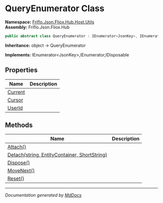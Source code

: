 ﻿<!--  
  <auto-generated>   
    The contents of this file were generated by a tool.  
    Changes to this file may be list if the file is regenerated  
  </auto-generated>   
-->

# QueryEnumerator Class

**Namespace:** [Friflo.Json.Fliox.Hub.Host.Utils](../index.md)  
**Assembly:** Friflo.Json.Fliox.Hub

```csharp
public abstract class QueryEnumerator : IEnumerator<JsonKey>, IEnumerator, IDisposable
```

**Inheritance:** object → QueryEnumerator

**Implements:** IEnumerator\<JsonKey\>,IEnumerator,IDisposable

## Properties

| Name                             | Description |
| -------------------------------- | ----------- |
| [Current](properties/Current.md) |             |
| [Cursor](properties/Cursor.md)   |             |
| [UserId](properties/UserId.md)   |             |

## Methods

| Name                                                              | Description |
| ----------------------------------------------------------------- | ----------- |
| [Attach()](methods/Attach.md)                                     |             |
| [Detach(string, EntityContainer, ShortString)](methods/Detach.md) |             |
| [Dispose()](methods/Dispose.md)                                   |             |
| [MoveNext()](methods/MoveNext.md)                                 |             |
| [Reset()](methods/Reset.md)                                       |             |

___

*Documentation generated by [MdDocs](https://github.com/ap0llo/mddocs)*
